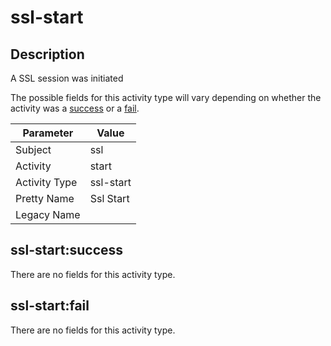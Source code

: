 ssl-start
=========

Description
-----------
A SSL session was initiated

The possible fields for this activity type will vary depending on whether the activity was a [success](#ssl-startsuccess) or a [fail](#ssl-startfail).

| Parameter     | Value     |
| ------------- | --------- |
| Subject       | ssl       |
| Activity      | start     |
| Activity Type | ssl-start |
| Pretty Name   | Ssl Start |
| Legacy Name   |           |

ssl-start:success
-----------------

There are no fields for this activity type.


ssl-start:fail
--------------

There are no fields for this activity type.
